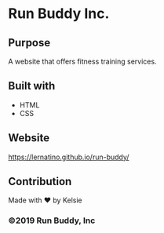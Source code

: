 # Run Buddy Inc.

## Purpose
A website that offers fitness training services.


## Built with 
* HTML 
* CSS


## Website 
https://lernatino.github.io/run-buddy/


## Contribution 
Made with ❤️ by Kelsie


### ©️2019 Run Buddy, Inc
